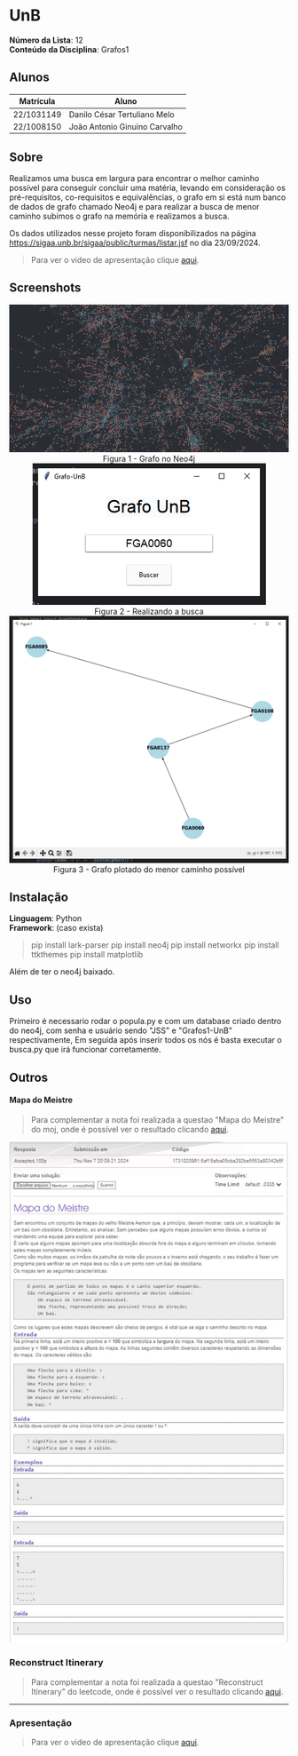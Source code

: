 # UnB

**Número da Lista**: 12<br>
**Conteúdo da Disciplina**: Grafos1<br>

## Alunos
| Matrícula  | Aluno                         |
|------------|-------------------------------|
| 22/1031149 | Danilo César Tertuliano Melo  |
| 22/1008150 | João Antonio Ginuino Carvalho |

## Sobre 

Realizamos uma busca em largura para encontrar o melhor caminho possível para conseguir concluir uma matéria, levando em
consideração os pré-requisitos, co-requisitos e equivalências, o grafo em si está num banco de dados de grafo chamado
Neo4j e para realizar a busca de menor caminho subimos o grafo na memória e realizamos a busca.

Os dados utilizados nesse projeto foram disponibilizados na página https://sigaa.unb.br/sigaa/public/turmas/listar.jsf no dia
23/09/2024.

> Para ver o video de apresentação clique [aqui](https://www.youtube.com/watch?v=0t8uElQ3kTg).

## Screenshots

<div align="center"><img src= "https://raw.githubusercontent.com/projeto-de-algoritmos-2024/Grafos1_UnB/refs/heads/main/Images/grafoperto.jpg?raw=true"/></div>

<center>
Figura 1 - Grafo no Neo4j
</center>

<div align="center"><img src= "https://raw.githubusercontent.com/projeto-de-algoritmos-2024/Grafos1_UnB/refs/heads/main/Images/busca.png?raw=true"/></div>

<center>
Figura 2 - Realizando a busca
</center>

<div align="center"><img src= "https://raw.githubusercontent.com/projeto-de-algoritmos-2024/Grafos1_UnB/refs/heads/main/Images/grafo.png?raw=true"/></div>

<center>
Figura 3 - Grafo plotado do menor caminho possível
</center>

[//]: # (<div align="center"><img src= "https://raw.githubusercontent.com/projeto-de-algoritmos-2024/Grafos1_UnB/refs/heads/main/Images/grafoaproximado.jpg?raw=true"/></div>)



## Instalação 
**Linguagem**: Python<br>
**Framework**: (caso exista)<br>

> pip install lark-parser
> pip install neo4j
> pip install networkx
> pip install ttkthemes
> pip install matplotlib

Além de ter o neo4j baixado.

## Uso 

Primeiro é necessario rodar o popula.py e com um database criado dentro do neo4j, com senha e usuário sendo "JSS" e "Grafos1-UnB" respectivamente,
Em seguida após inserir todos os nós é basta executar o busca.py que irá funcionar corretamente.

## Outros 

#### Mapa do Meistre

> Para complementar a nota foi realizada a questao "Mapa do Meistre" do moj, onde é possível ver o resultado clicando [aqui](/src/MapaDoMestre.md).

<div align="center"><img src= "https://raw.githubusercontent.com/projeto-de-algoritmos-2024/Grafos1_UnB/refs/heads/main/Images/mapaMestre.jpg?raw=true"/></div>


### Reconstruct Itinerary

> Para complementar a nota foi realizada a questao "Reconstruct Itinerary" do leetcode, onde é possível ver o resultado clicando [aqui](/src/ReconstructItinerary.md).

---

### Apresentação

> Para ver o video de apresentação clique [aqui](https://www.youtube.com/watch?v=0t8uElQ3kTg).
